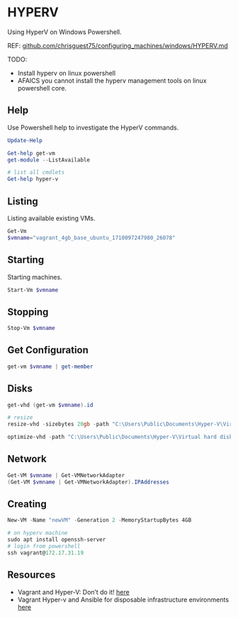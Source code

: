 # HYPERV

Using HyperV on Windows Powershell.  

REF: [github.com/chrisguest75/configuring_machines/windows/HYPERV.md](https://github.com/chrisguest75/configuring_machines/blob/master/windows/HYPERV.md)  

TODO:

* Install hyperv on linux powershell
* AFAICS you cannot install the hyperv management tools on linux powershell core.  

## Help

Use Powershell help to investigate the HyperV commands.  

```powershell
Update-Help

Get-help get-vm
get-module --ListAvailable

# list all cmdlets
Get-help hyper-v
```

## Listing

Listing available existing VMs.  

```powershell
Get-Vm
$vmname="vagrant_4gb_base_ubuntu_1710097247980_26078"
```

## Starting

Starting machines.  

```powershell
Start-Vm $vmname
```

## Stopping

```powershell
Stop-Vm $vmname
```

## Get Configuration

```powershell
get-vm $vmname | get-member
```

## Disks

```powershell
get-vhd (get-vm $vmname).id

# resize
resize-vhd -sizebytes 20gb -path "C:\Users\Public\Documents\Hyper-V\Virtual hard disks\Ubuntu 22.04 LTS.vhdx"

optimize-vhd -path "C:\Users\Public\Documents\Hyper-V\Virtual hard disks\Ubuntu 22.04 LTS.vhdx"
```

## Network

```powershell
Get-VM $vmname | Get-VMNetworkAdapter 
(Get-VM $vmname | Get-VMNetworkAdapter).IPAddresses
```

## Creating

```powershell
New-VM -Name "newVM" -Generation 2 -MemoryStartupBytes 4GB 

# on hyperv machine
sudo apt install openssh-server
# login from powershell
ssh vagrant@172.17.31.19 
```

## Resources

* Vagrant and Hyper-V: Don’t do it! [here](https://technology.amis.nl/tech/vagrant-and-hyper-v-dont-do-it/)  
* Vagrant Hyper-v and Ansible for disposable infrastructure environments [here](https://blog.gsilva.pro/vagrant-hyper-v-and-ansible-for-disposable-infrastructure-environments)  
